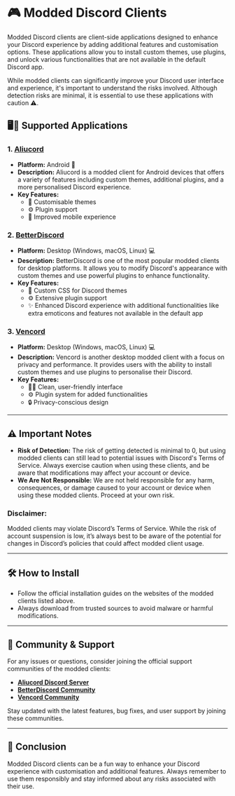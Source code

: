 # 🎮 Modded Discord Clients

Modded Discord clients are client-side applications designed to enhance your Discord experience by adding additional features and customisation options. These applications allow you to install custom themes, use plugins, and unlock various functionalities that are not available in the default Discord app.

While modded clients can significantly improve your Discord user interface and experience, it's important to understand the risks involved. Although detection risks are minimal, it is essential to use these applications with caution ⚠️.

## 🖥️📱 Supported Applications

### 1. **[Aliucord](https://aliucord.com/)**
- **Platform:** Android 📱
- **Description:** Aliucord is a modded client for Android devices that offers a variety of features including custom themes, additional plugins, and a more personalised Discord experience.
- **Key Features:**
  - 🎨 Customisable themes
  - ⚙️ Plugin support
  - 📱 Improved mobile experience

### 2. **[BetterDiscord](https://betterdiscord.app/)**
- **Platform:** Desktop (Windows, macOS, Linux) 💻
- **Description:** BetterDiscord is one of the most popular modded clients for desktop platforms. It allows you to modify Discord's appearance with custom themes and use powerful plugins to enhance functionality.
- **Key Features:**
  - 🎨 Custom CSS for Discord themes
  - ⚙️ Extensive plugin support
  - ✨ Enhanced Discord experience with additional functionalities like extra emoticons and features not available in the default app

### 3. **[Vencord](https://vencord.dev)**
- **Platform:** Desktop (Windows, macOS, Linux) 💻
- **Description:** Vencord is another desktop modded client with a focus on privacy and performance. It provides users with the ability to install custom themes and use plugins to personalise their Discord.
- **Key Features:**
  - 🧑‍💻 Clean, user-friendly interface
  - ⚙️ Plugin system for added functionalities
  - 🔒 Privacy-conscious design

---

## ⚠️ Important Notes

- **Risk of Detection:** The risk of getting detected is minimal to 0, but using modded clients can still lead to potential issues with Discord's Terms of Service. Always exercise caution when using these clients, and be aware that modifications may affect your account or device.
- **We Are Not Responsible:** We are not held responsible for any harm, consequences, or damage caused to your account or device when using these modded clients. Proceed at your own risk.

### Disclaimer:
Modded clients may violate Discord’s Terms of Service. While the risk of account suspension is low, it’s always best to be aware of the potential for changes in Discord’s policies that could affect modded client usage.

---

## 🛠️ How to Install

- Follow the official installation guides on the websites of the modded clients listed above.
- Always download from trusted sources to avoid malware or harmful modifications.

---

## 🤝 Community & Support

For any issues or questions, consider joining the official support communities of the modded clients:
- **[Aliucord Discord Server](https://aliucord.com/links/discord)**
- **[BetterDiscord Community](https://discord.com/invite/0Tmfo5ZbORCRqbAd)**
- **[Vencord Community](https://vencord.dev/discord)**

Stay updated with the latest features, bug fixes, and user support by joining these communities.

---

## 🏁 Conclusion

Modded Discord clients can be a fun way to enhance your Discord experience with customisation and additional features. Always remember to use them responsibly and stay informed about any risks associated with their use.
